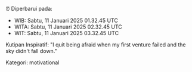 ⏰ Diperbarui pada:
- WIB: Sabtu, 11 Januari 2025 01.32.45 UTC
- WITA: Sabtu, 11 Januari 2025 02.32.45 UTC
- WIT: Sabtu, 11 Januari 2025 03.32.45 UTC

Kutipan Inspiratif:
"I quit being afraid when my first venture failed and the sky didn't fall down."


Kategori: motivational

